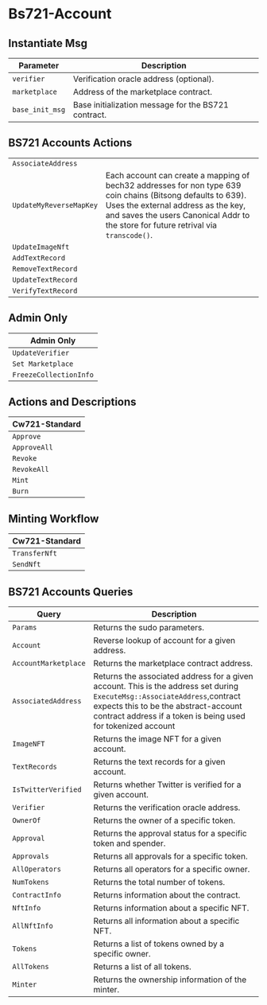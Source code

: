# Bs721-Account



 ## Instantiate Msg 
| Parameter | Description | 
| --- | --- | 
| `verifier` | Verification oracle address (optional). | 
| `marketplace` | Address of the marketplace contract. | 
| `base_init_msg` | Base initialization message for the BS721 contract. |

## BS721 Accounts Actions 
|   |  |
| --- |--- |
| `AssociateAddress` | |
| `UpdateMyReverseMapKey` |  Each account can create a mapping of bech32 addresses for non type 639 coin chains (Bitsong defaults to 639). Uses the external address as the key, and saves the users Canonical Addr to the store for future retrival via `transcode()`. |
| `UpdateImageNft` | 
| `AddTextRecord` |     
| `RemoveTextRecord` | 
| `UpdateTextRecord` | 
| `VerifyTextRecord` |

## Admin Only 
| Admin Only | 
| --- | 
| `UpdateVerifier` | 
| `Set Marketplace` | 
| `FreezeCollectionInfo` |
 

## Actions and Descriptions
| Cw721-Standard | 
| --- | 
| `Approve` | 
| `ApproveAll` | 
| `Revoke` | 
| `RevokeAll` | 
| `Mint` | 
| `Burn` |

## Minting Workflow 
| Cw721-Standard | 
| --- | 
| `TransferNft` | 
| `SendNft` |
 

## BS721 Accounts Queries 
| Query | Description | 
| --- | --- | 
| `Params` | Returns the sudo parameters. | 
| `Account` | Reverse lookup of account for a given address. | 
| `AccountMarketplace` | Returns the marketplace contract address. | 
| `AssociatedAddress` | Returns the associated address for a given account. This is the address set during `ExecuteMsg::AssociateAddress`,contract expects this to be the abstract-account contract address if a token is being used for tokenized account | 
| `ImageNFT` | Returns the image NFT for a given account. | 
| `TextRecords` | Returns the text records for a given account. | 
| `IsTwitterVerified` | Returns whether Twitter is verified for a given account. | 
| `Verifier` | Returns the verification oracle address. | 
| `OwnerOf` | Returns the owner of a specific token. | 
| `Approval` | Returns the approval status for a specific token and spender. | 
| `Approvals` | Returns all approvals for a specific token. | 
| `AllOperators` | Returns all operators for a specific owner. | 
| `NumTokens` | Returns the total number of tokens. | 
| `ContractInfo` | Returns information about the contract. | 
| `NftInfo` | Returns information about a specific NFT. | 
| `AllNftInfo` | Returns all information about a specific NFT. | 
| `Tokens` | Returns a list of tokens owned by a specific owner. | 
| `AllTokens` | Returns a list of all tokens. | 
| `Minter` | Returns the ownership information of the minter. |
